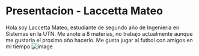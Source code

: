 # Presentacion - Laccetta Mateo

Hola soy Laccetta Mateo, estudiante de segundo año de Ingenieria en Sistemas en la UTN. Me anote a 8 materias, no trabajo actualmente aunque me gustaria el proximo año hacerlo. Me gusta jugar al futbol con amigos en mi tiempo
![image](https://github.com/user-attachments/assets/007886d9-c645-4fcc-9472-da6a09965351)
